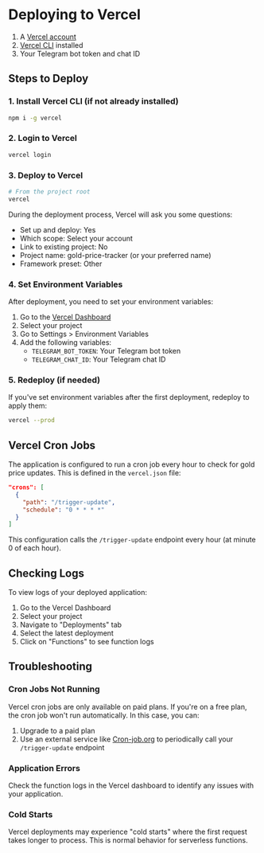 # Deploying to Vercel



1. A [Vercel account](https://vercel.com/signup)
2. [Vercel CLI](https://vercel.com/download) installed
3. Your Telegram bot token and chat ID

## Steps to Deploy

### 1. Install Vercel CLI (if not already installed)

```bash
npm i -g vercel
```

### 2. Login to Vercel

```bash
vercel login
```

### 3. Deploy to Vercel

```bash
# From the project root
vercel
```

During the deployment process, Vercel will ask you some questions:
- Set up and deploy: Yes
- Which scope: Select your account
- Link to existing project: No
- Project name: gold-price-tracker (or your preferred name)
- Framework preset: Other

### 4. Set Environment Variables

After deployment, you need to set your environment variables:

1. Go to the [Vercel Dashboard](https://vercel.com/dashboard)
2. Select your project
3. Go to Settings > Environment Variables
4. Add the following variables:
   - `TELEGRAM_BOT_TOKEN`: Your Telegram bot token
   - `TELEGRAM_CHAT_ID`: Your Telegram chat ID

### 5. Redeploy (if needed)

If you've set environment variables after the first deployment, redeploy to apply them:

```bash
vercel --prod
```

## Vercel Cron Jobs

The application is configured to run a cron job every hour to check for gold price updates. This is defined in the `vercel.json` file:

```json
"crons": [
  {
    "path": "/trigger-update",
    "schedule": "0 * * * *"
  }
]
```

This configuration calls the `/trigger-update` endpoint every hour (at minute 0 of each hour).

## Checking Logs

To view logs of your deployed application:

1. Go to the Vercel Dashboard
2. Select your project
3. Navigate to "Deployments" tab
4. Select the latest deployment
5. Click on "Functions" to see function logs

## Troubleshooting

### Cron Jobs Not Running

Vercel cron jobs are only available on paid plans. If you're on a free plan, the cron job won't run automatically. In this case, you can:

1. Upgrade to a paid plan
2. Use an external service like [Cron-job.org](https://cron-job.org/) to periodically call your `/trigger-update` endpoint

### Application Errors

Check the function logs in the Vercel dashboard to identify any issues with your application.

### Cold Starts

Vercel deployments may experience "cold starts" where the first request takes longer to process. This is normal behavior for serverless functions. 